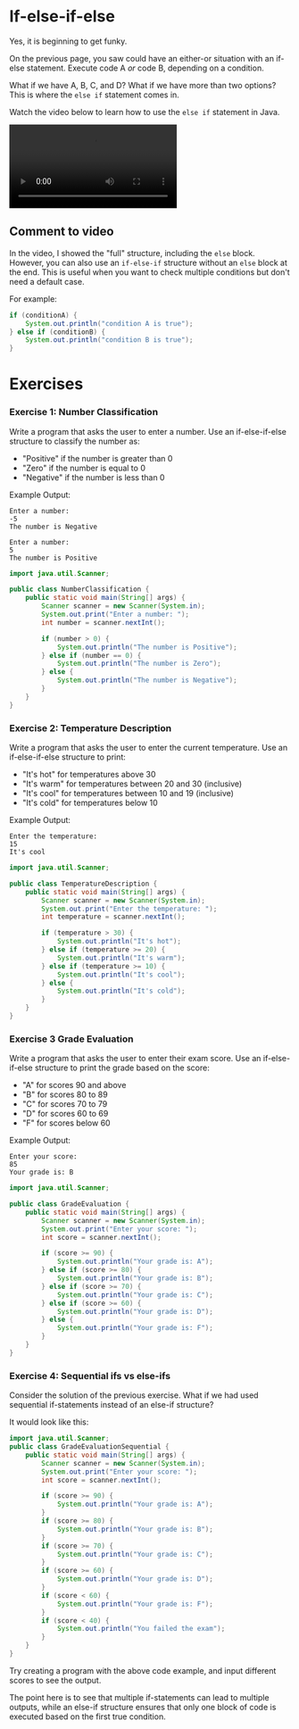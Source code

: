 # If-else-if-else

Yes, it is beginning to get funky. 

On the previous page, you saw could have an either-or situation with an if-else statement. Execute code A _or_ code B, depending on a condition.

What if we have A, B, C, and D? What if we have more than two options? This is where the `else if` statement comes in.

Watch the video below to learn how to use the `else if` statement in Java.

<video src="https://youtu.be/P0e-KIHchF4"></video>


## Comment to video

In the video, I showed the "full" structure, including the `else` block. However, you can also use an `if-else-if` structure without an `else` block at the end. This is useful when you want to check multiple conditions but don't need a default case.

For example:

```java
if (conditionA) {
    System.out.println("condition A is true");
} else if (conditionB) {
    System.out.println("condition B is true");
} 
```

# Exercises

### Exercise 1: Number Classification
Write a program that asks the user to enter a number. Use an if-else-if-else structure to classify the number as:
- "Positive" if the number is greater than 0
- "Zero" if the number is equal to 0
- "Negative" if the number is less than 0

Example Output:
```
Enter a number:
-5
The number is Negative
```

```
Enter a number:
5
The number is Positive
```

<hint title="Solution">

```java
import java.util.Scanner;

public class NumberClassification {
    public static void main(String[] args) {
        Scanner scanner = new Scanner(System.in);
        System.out.print("Enter a number: ");
        int number = scanner.nextInt();

        if (number > 0) {
            System.out.println("The number is Positive");
        } else if (number == 0) {
            System.out.println("The number is Zero");
        } else {
            System.out.println("The number is Negative");
        }
    }
}
```
</hint>


### Exercise 2: Temperature Description
Write a program that asks the user to enter the current temperature. Use an if-else-if-else structure to print:
- "It's hot" for temperatures above 30
- "It's warm" for temperatures between 20 and 30 (inclusive)
- "It's cool" for temperatures between 10 and 19 (inclusive)
- "It's cold" for temperatures below 10

Example Output:
```
Enter the temperature:
15
It's cool
```

<hint title="Solution">

```java
import java.util.Scanner;

public class TemperatureDescription {
    public static void main(String[] args) {
        Scanner scanner = new Scanner(System.in);
        System.out.print("Enter the temperature: ");
        int temperature = scanner.nextInt();

        if (temperature > 30) {
            System.out.println("It's hot");
        } else if (temperature >= 20) {
            System.out.println("It's warm");
        } else if (temperature >= 10) {
            System.out.println("It's cool");
        } else {
            System.out.println("It's cold");
        }
    }
}
```
</hint>

### Exercise 3 Grade Evaluation
Write a program that asks the user to enter their exam score. Use an if-else-if-else structure to print the grade based on the score:
- "A" for scores 90 and above
- "B" for scores 80 to 89
- "C" for scores 70 to 79
- "D" for scores 60 to 69
- "F" for scores below 60

Example Output:
```
Enter your score:
85
Your grade is: B
```

<hint title="Solution">

```java
import java.util.Scanner;

public class GradeEvaluation {
    public static void main(String[] args) {
        Scanner scanner = new Scanner(System.in);
        System.out.print("Enter your score: ");
        int score = scanner.nextInt();

        if (score >= 90) {
            System.out.println("Your grade is: A");
        } else if (score >= 80) {
            System.out.println("Your grade is: B");
        } else if (score >= 70) {
            System.out.println("Your grade is: C");
        } else if (score >= 60) {
            System.out.println("Your grade is: D");
        } else {
            System.out.println("Your grade is: F");
        }
    }
}
```
</hint>


### Exercise 4: Sequential ifs vs else-ifs

Consider the solution of the previous exercise. What if we had used sequential if-statements instead of an else-if structure?

It would look like this:

```java
import java.util.Scanner;
public class GradeEvaluationSequential {
    public static void main(String[] args) {
        Scanner scanner = new Scanner(System.in);
        System.out.print("Enter your score: ");
        int score = scanner.nextInt();

        if (score >= 90) {
            System.out.println("Your grade is: A");
        }
        if (score >= 80) {
            System.out.println("Your grade is: B");
        }
        if (score >= 70) {
            System.out.println("Your grade is: C");
        }
        if (score >= 60) {
            System.out.println("Your grade is: D");
        }
        if (score < 60) {
            System.out.println("Your grade is: F");
        }
        if (score < 40) {
            System.out.println("You failed the exam");
        }
    }
}
```

Try creating a program with the above code example, and input different scores to see the output.

The point here is to see that multiple if-statements can lead to multiple outputs, while an else-if structure ensures that only one block of code is executed based on the first true condition.

